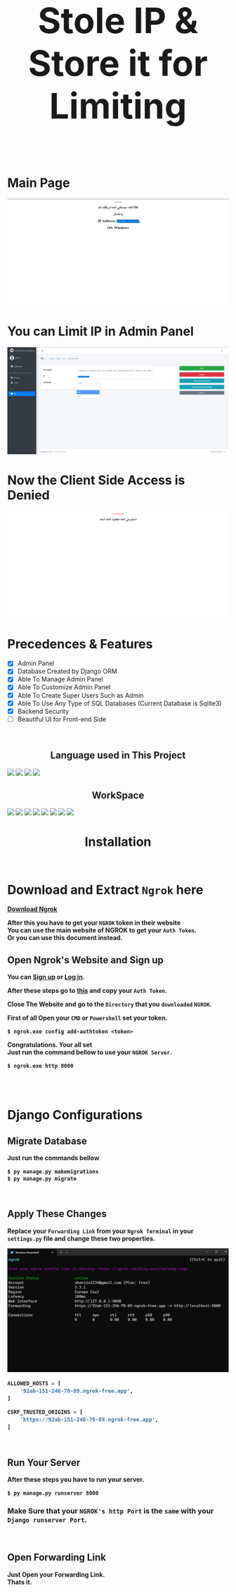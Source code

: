 <h1 align='center' style="font-size:5rem"><b>Stole IP & Store it for Limiting</b></h1>
<br>

# Main Page 

<img src="https://github.com/shervinbdndev/IPLimiter/blob/master/images/granted.png">

# You can Limit IP in Admin Panel

<img src="https://github.com/shervinbdndev/IPLimiter/blob/master/images/admin.png">

# Now the Client Side Access is Denied

<img src="https://github.com/shervinbdndev/IPLimiter/blob/master/images/denied.png">

<h1 align="left">Precedences & Features</h1>

- [x] Admin Panel
- [x] Database Created by Django ORM
- [x] Able To Manage Admin Panel
- [x] Able To Customize Admin Panel
- [x] Able To Create Super Users Such as Admin
- [x] Able To Use Any Type of SQL Databases (Current Database is Sqlite3)
- [x] Backend Security
- [ ] Beautiful UI for Front-end Side

<br>

<h2 align='center'><b>Language used in This Project</h2>
<img src="https://img.shields.io/badge/Python-14354C?style=for-the-badge&logo=python&logoColor=white"></img>
<img src="https://img.shields.io/badge/Django-092E20?style=for-the-badge&logo=django&logoColor=white"></img>
<img src="https://img.shields.io/badge/HTML5-E34F26?style=for-the-badge&logo=html5&logoColor=white"></img>
<img src="https://img.shields.io/badge/SQLite-07405E?style=for-the-badge&logo=sqlite&logoColor=white"></img>

<br>

<h2 align='center'><b>WorkSpace</h2>
<img src="https://img.shields.io/badge/Intel-Core_i5_10600K-0071C5?style=for-the-badge&logo=intel&logoColor=white"></img>
<img src="https://img.shields.io/badge/NVIDIA-RTX2060 OC-76B900?style=for-the-badge&logo=nvidia&logoColor=white"></img>
<img src="https://img.shields.io/badge/Windows-0078D6?style=for-the-badge&logo=windows&logoColor=white"></img>
<img src="https://img.shields.io/badge/Ubuntu-E95420?style=for-the-badge&logo=ubuntu&logoColor=white"></img>
<img src="https://img.shields.io/badge/GitHub-100000?style=for-the-badge&logo=github&logoColor=white"></img>
<img src="https://img.shields.io/badge/Git-F05032?style=for-the-badge&logo=git&logoColor=white"></img>
<img src="https://img.shields.io/badge/Visual_Studio_Code-0078D4?style=for-the-badge&logo=visual%20studio%20code&logoColor=white"></img>
<img src="https://img.shields.io/badge/Linux-FCC624?style=for-the-badge&logo=linux&logoColor=black"></img>

<br>

<h1 align='center'><b>Installation</b></h1>
<br>

# Download and Extract ```Ngrok``` here

[Download Ngrok](https://bin.equinox.io/c/bNyj1mQVY4c/ngrok-v3-stable-windows-amd64.zip)

After this you have to get your ```NGROK``` token in their website
<br>
You can use the main website of NGROK to get your ```Auth Token```.
<br>
Or you can use this document instead.

## Open Ngrok's Website and Sign up
You can [Sign up](https://dashboard.ngrok.com/signup) or [Log in](https://dashboard.ngrok.com/login).

After these steps go to [this](https://dashboard.ngrok.com/get-started/your-authtoken) and copy your ```Auth Token```.

Close The Website and go to the ``` Directory ``` that you ``` downloaded ``` ``` NGROK ```.

First of all Open your ```CMD``` or ```Powershell``` set your token.

```
$ ngrok.exe config add-authtoken <token> 
```

Congratulations. Your all set
<br>
Just run the command bellow to use your ```NGROK Server```.

```
$ ngrok.exe http 8000
``` 

<br><br>

# Django Configurations
## Migrate Database
Just run the commands bellow
```
$ py manage.py makemigrations
$ py manage.py migrate
```

<br>

## Apply These Changes
Replace your ```Forwarding Link``` from your ```Ngrok Terminal``` in your ```settings.py``` file and change these two properties.

<img src="https://github.com/shervinbdndev/IPLimiter/blob/master/images/forwarding_link.png">

```python
ALLOWED_HOSTS = [
    '92ab-151-246-78-89.ngrok-free.app',
]
```

```python
CSRF_TRUSTED_ORIGINS = [
    'https://92ab-151-246-78-89.ngrok-free.app',
]
```

<br>

## Run Your Server
After these steps you have to run your server.
```
$ py manage.py runserver 8000
```

### Make Sure that your ```NGROK's http Port``` is the ```same``` with your ```Django runserver Port```.

<br>

## Open Forwarding Link

Just Open your Forwarding Link.
<br>
Thats it.